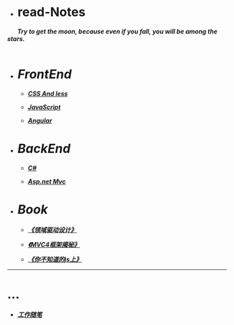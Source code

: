 * # read-Notes 

***&nbsp;&nbsp;&nbsp;&nbsp;&nbsp;&nbsp;&nbsp;Try to get the moon, because even if you fall, you will be among the stars. </br>
 &nbsp;&nbsp;&nbsp;&nbsp;&nbsp;&nbsp;&nbsp;***

- # ***FrontEnd***

  - ***[CSS And less ](./vedio/css.md)***
  
  - ***[JavaScript](./vedio/JavaScript.md)***
  
  - ***[Angular](./vedio/Angular.md)***
  
  
- # ***BackEnd***

  - ***[C#](./vedio/.Net.md)***
  
  - ***[Asp.net Mvc](./vedio/mvc.md)***


- # ***Book***

  - ***[《领域驱动设计》](./book/领域驱动设计.md)***
  
  - ***[《MVC4框架揭秘》](./book/mvc4.md)***
  
  - ***[《你不知道的js上》](./book/你不知道的JS上.md)***
---

# ...

*  ***[工作随笔](./work/_question.md)***
